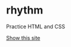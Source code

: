 # rhythm
Practice HTML and CSS

<a href="https://main--splendorous-pudding-184861.netlify.app/" target="_blank">Show this site</a>
